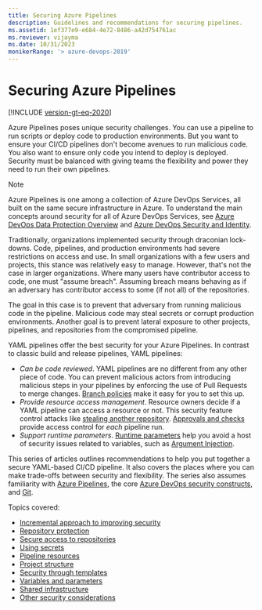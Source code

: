 ```yaml
---
title: Securing Azure Pipelines
description: Guidelines and recommendations for securing pipelines.
ms.assetid: 1ef377e9-e684-4e72-8486-a42d754761ac
ms.reviewer: vijayma
ms.date: 10/31/2023
monikerRange: '> azure-devops-2019'
---
```


# Securing Azure Pipelines

[!INCLUDE [version-gt-eq-2020](../../includes/version-gt-eq-2020.md)]

Azure Pipelines poses unique security challenges.
You can use a pipeline to run scripts or deploy code to production environments.
But you want to ensure your CI/CD pipelines don't become avenues to run malicious code.
You also want to ensure only code you intend to deploy is deployed.
Security must be balanced with giving teams the flexibility and power they need to run their own pipelines.

> [!NOTE]
> Azure Pipelines is one among a collection of Azure DevOps Services, all built on the same secure infrastructure in Azure.
> To understand the main concepts around security for all of Azure DevOps Services, see [Azure DevOps Data Protection Overview](../../organizations/security/data-protection.md) and [Azure DevOps Security and Identity](../../organizations/security/about-security-identity.md).

Traditionally, organizations implemented security through draconian lock-downs.
Code, pipelines, and production environments had severe restrictions on access and use.
In small organizations with a few users and projects, this stance was relatively easy to manage.
However, that's not the case in larger organizations.
Where many users have contributor access to code, one must "assume breach".
Assuming breach means behaving as if an adversary has contributor access to some (if not all) of the repositories.

The goal in this case is to prevent that adversary from running malicious code in the pipeline.
Malicious code may steal secrets or corrupt production environments.
Another goal is to prevent lateral exposure to other projects, pipelines, and repositories from the compromised pipeline.

YAML pipelines offer the best security for your Azure Pipelines. In contrast to classic build and release pipelines, YAML pipelines:

* _Can be code reviewed_. YAML pipelines are no different from any other piece of code. You can prevent malicious actors from introducing malicious steps in your pipelines by enforcing the use of Pull Requests to merge changes. [Branch policies](../../repos/git/branch-policies-overview.md) make it easy for you to set this up.
* _Provide resource access management_. Resource owners decide if a YAML pipeline can access a resource or not. This security feature control attacks like [stealing another repository](https://devblogs.microsoft.com/devops/pipeline-stealing-another-repo/). [Approvals and checks](../process/approvals.md) provide access control for _each_ pipeline run.
* _Support runtime parameters_. [Runtime parameters](../process/runtime-parameters.md) help you avoid a host of security issues related to variables, such as [Argument Injection](https://devblogs.microsoft.com/devops/pipeline-argument-injection/).

This series of articles outlines recommendations to help you put together a secure YAML-based CI/CD pipeline.
It also covers the places where you can make trade-offs between security and flexibility.
The series also assumes familiarity with [Azure Pipelines](../get-started/what-is-azure-pipelines.md), the core [Azure DevOps security constructs](../../organizations/security/about-security-identity.md), and [Git](https://git-scm.com).


Topics covered:
- [Incremental approach to improving security](approach.md)
- [Repository protection](repos.md)
- [Secure access to repositories](secure-access-to-repos.md)
- [Using secrets](secrets.md)
- [Pipeline resources](resources.md)
- [Project structure](projects.md)
- [Security through templates](templates.md)
- [Variables and parameters](inputs.md)
- [Shared infrastructure](infrastructure.md)
- [Other security considerations](misc.md)
